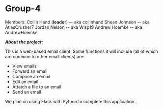 # Group-4
Members:
Collin Hand (**leader**) -- aka collinhand
Shean Johnson -- aka AtlasCrusher7
Jordan Nelson -- aka Wisp19
Andrew Hoemke -- aka AndrewHoemke


_**About the project:**_

This is a web-based email client. Some functions it will include (all of which are common to other email clients) are:
  - View emails
  - Forward an email
  - Compose an email
  - Edit an email
  - Attatch a file to an email
  - Send an email

We plan on using Flask with Python to complete this application.

